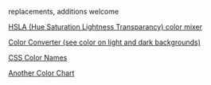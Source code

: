 replacements, additions welcome


[HSLA (Hue Saturation Lightness Transparancy) color mixer](https://codepen.io/xtomix/full/emNEyd/)

[Color Converter (see color on light and dark backgrounds)](https://convertingcolors.com/)

[CSS Color Names](https://developer.mozilla.org/en-US/docs/Web/CSS/color_value#Color_keywords)

[Another Color Chart](https://www.december.com/html/spec/colorcodes.html)

